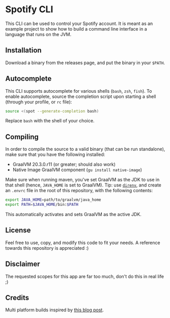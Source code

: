 # Spotify CLI

This CLI can be used to control your Spotify account. It is meant as an example project to show how to build a command line interface in a language that runs on the JVM.

## Installation

Download a binary from the releases page, and put the binary in your `$PATH`.

## Autocomplete

This CLI supports autocomplete for various shells (`bash`, `zsh`, `fish`). To enable autocomplete, source the completion script upon starting a shell (through your profile, or `rc` file):

```bash
source <(spot --generate-completion bash)
```

Replace `bash` with the shell of your choice.

## Compiling

In order to compile the source to a valid binary (that can be run standalone), make sure that you have the following installed:

- GraalVM 20.3.0.r11 (or greater; should also work)
- Native Image GraalVM component (`gu install native-image`)

Make sure when running maven, you've set GraalVM as the JDK to use in that shell (hence, `JAVA_HOME` is set to GraalVM).
Tip: use [`direnv`](https://github.com/direnv/direnv), and create an `.envrc` file in the root of this repository, with the following contents:
```bash
export JAVA_HOME=path/to/graalvm/java_home
export PATH=$JAVA_HOME/bin:$PATH
```

This automatically activates and sets GraalVM as the active JDK.

## License

Feel free to use, copy, and modify this code to fit your needs. A reference towards this repository is appreciated :)

## Disclaimer

The requested scopes for this app are far too much, don't do this in real life ;)

## Credits

Multi platform builds inspired by [this blog post](https://blogs.oracle.com/developers/building-cross-platform-native-images-with-graalvm).
